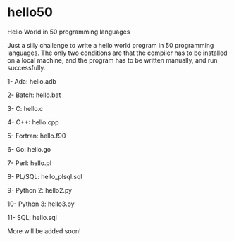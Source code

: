 # hello50
Hello World in 50 programming languages

Just a silly challenge to write a hello world program in 50 programming languages. The only two conditions are that the compiler has to be installed on a local machine, and the program has to be written manually, and run successfully.

1- Ada: hello.adb

2- Batch: hello.bat

3- C: hello.c

4- C++: hello.cpp

5- Fortran: hello.f90

6- Go: hello.go

7- Perl: hello.pl

8- PL/SQL: hello_plsql.sql

9- Python 2: hello2.py

10- Python 3: hello3.py

11- SQL: hello.sql

More will be added soon!
